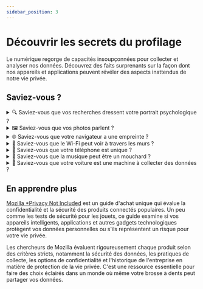 ```yaml
---
sidebar_position: 3
---
```


# Découvrir les secrets du profilage

Le numérique regorge de capacités insoupçonnées pour collecter et analyser nos données. Découvrez des faits surprenants sur la façon dont nos appareils et applications peuvent révéler des aspects inattendus de notre vie privée.

## Saviez-vous ?

<details>
<summary>🔍 Saviez-vous que vos recherches dressent votre portrait psychologique ?</summary>

Les moteurs de recherche conservent l'historique de toutes vos requêtes pour créer votre profil psychologique détaillé. Vos questions, vos doutes, vos intérêts les plus intimes : tout est analysé pour prédire votre personnalité, votre état d'esprit et même vos problèmes de santé. 

Cette pratique s'étend maintenant aux chatbots et aux modèles d'intelligence artificielle, qui peuvent analyser vos conversations pour comprendre vos opinions, vos biais et vos vulnérabilités. Un chercheur peut déduire votre profil politique, votre niveau d'anxiété ou vos problèmes personnels simplement en analysant la façon dont vous formulez vos questions.

[Source](https://www.sciencedirect.com/science/article/abs/pii/S0191886917307328)

</details>

<details>
<summary>🖼️ Saviez-vous que vos photos parlent ?</summary>

Chaque photo numérique contient des métadonnées EXIF qui racontent son histoire : la date, l'heure, le modèle d'appareil utilisé, et souvent même les coordonnées GPS exactes de la prise de vue. Ces informations restent attachées à la photo quand vous la partagez, sauf si vous les supprimez explicitement.

[Source](https://en.wikipedia.org/wiki/Exif)

</details>

<details>
<summary>🌐 Saviez-vous que votre navigateur a une empreinte ?</summary>

La combinaison de votre navigateur, système d'exploitation, extensions installées, et même la liste de vos polices de caractères crée une «empreinte de navigateur» souvent unique. Sur des millions d'utilisateurs, il est rare que deux personnes aient exactement la même configuration.

[Source](https://amiunique.org)

</details>

<details>
<summary>📶 Saviez-vous que le Wi-Fi peut voir à travers les murs ?</summary>

Les fluctuations des signaux Wi-Fi peuvent être utilisées pour détecter les mouvements dans une pièce, même à travers les murs. Cette technique, appelée «Wi-Fi sensing», peut déterminer le nombre de personnes présentes et leurs déplacements, uniquement en analysant les perturbations du signal Wi-Fi.

[Source](https://www.technologyreview.com/2024/02/27/1088154/wifi-sensing-tracking-movements/)

</details>

<details>
<summary>📱 Saviez-vous que votre téléphone est unique ?</summary>

L'accéléromètre de votre téléphone a de minuscules imperfections de fabrication qui le rendent unique, comme une empreinte digitale. Ces variations microscopiques peuvent être utilisées pour identifier et tracer votre appareil, même si vous désactivez le GPS et changez votre adresse IP.

[Source](https://www.cs.umd.edu/~nirupam/images/2_publication/papers/AccelPrint_NDSS14_nirupam.pdf)

</details>

<details>
<summary>🎵 Saviez-vous que la musique peut être un mouchard ?</summary>

Des fréquences ultrasonores inaudibles peuvent être cachées dans la musique ou les publicités. Ces «balises audio» permettent aux applications d'identifier ce que vous écoutez, où vous êtes, et même de communiquer entre appareils sans que vous ne vous en rendiez compte.

[Source](https://www.theverge.com/2016/3/18/11261000/ftc-silverpush-device-tracking-ftc-warnings)

</details>

<details>
<summary>🚗 Saviez-vous que votre voiture est une machine à collecter des données ?</summary>

Les voitures modernes sont les pires produits jamais évalués par Mozilla en matière de protection de la vie privée. Elles collectent une quantité massive de données personnelles : votre voix, votre localisation précise, vos habitudes de conduite, votre poids sur le siège, votre comportement avec votre téléphone, et même des données biométriques. La plupart des constructeurs se réservent le droit de vendre ces informations, de les partager avec des tiers, et même de les utiliser pour du marketing ciblé.

[Source](https://foundation.mozilla.org/en/privacynotincluded/articles/its-official-cars-are-the-worst-product-category-we-have-ever-reviewed-for-privacy/)

</details>

## En apprendre plus

[Mozilla *Privacy Not Included](https://foundation.mozilla.org/en/privacynotincluded/) est un guide d'achat unique qui évalue la confidentialité et la sécurité des produits connectés populaires. Un peu comme les tests de sécurité pour les jouets, ce guide examine si vos appareils intelligents, applications et autres gadgets technologiques protègent vos données personnelles ou s'ils représentent un risque pour votre vie privée. 

Les chercheurs de Mozilla évaluent rigoureusement chaque produit selon des critères stricts, notamment la sécurité des données, les pratiques de collecte, les options de confidentialité et l'historique de l'entreprise en matière de protection de la vie privée. C'est une ressource essentielle pour faire des choix éclairés dans un monde où même votre brosse à dents peut partager vos données.